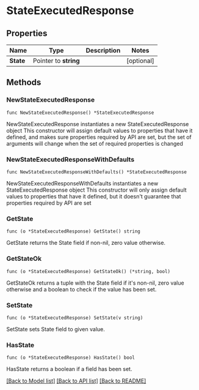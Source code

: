 # StateExecutedResponse

## Properties

Name | Type | Description | Notes
------------ | ------------- | ------------- | -------------
**State** | Pointer to **string** |  | [optional] 

## Methods

### NewStateExecutedResponse

`func NewStateExecutedResponse() *StateExecutedResponse`

NewStateExecutedResponse instantiates a new StateExecutedResponse object
This constructor will assign default values to properties that have it defined,
and makes sure properties required by API are set, but the set of arguments
will change when the set of required properties is changed

### NewStateExecutedResponseWithDefaults

`func NewStateExecutedResponseWithDefaults() *StateExecutedResponse`

NewStateExecutedResponseWithDefaults instantiates a new StateExecutedResponse object
This constructor will only assign default values to properties that have it defined,
but it doesn't guarantee that properties required by API are set

### GetState

`func (o *StateExecutedResponse) GetState() string`

GetState returns the State field if non-nil, zero value otherwise.

### GetStateOk

`func (o *StateExecutedResponse) GetStateOk() (*string, bool)`

GetStateOk returns a tuple with the State field if it's non-nil, zero value otherwise
and a boolean to check if the value has been set.

### SetState

`func (o *StateExecutedResponse) SetState(v string)`

SetState sets State field to given value.

### HasState

`func (o *StateExecutedResponse) HasState() bool`

HasState returns a boolean if a field has been set.


[[Back to Model list]](../README.md#documentation-for-models) [[Back to API list]](../README.md#documentation-for-api-endpoints) [[Back to README]](../README.md)


